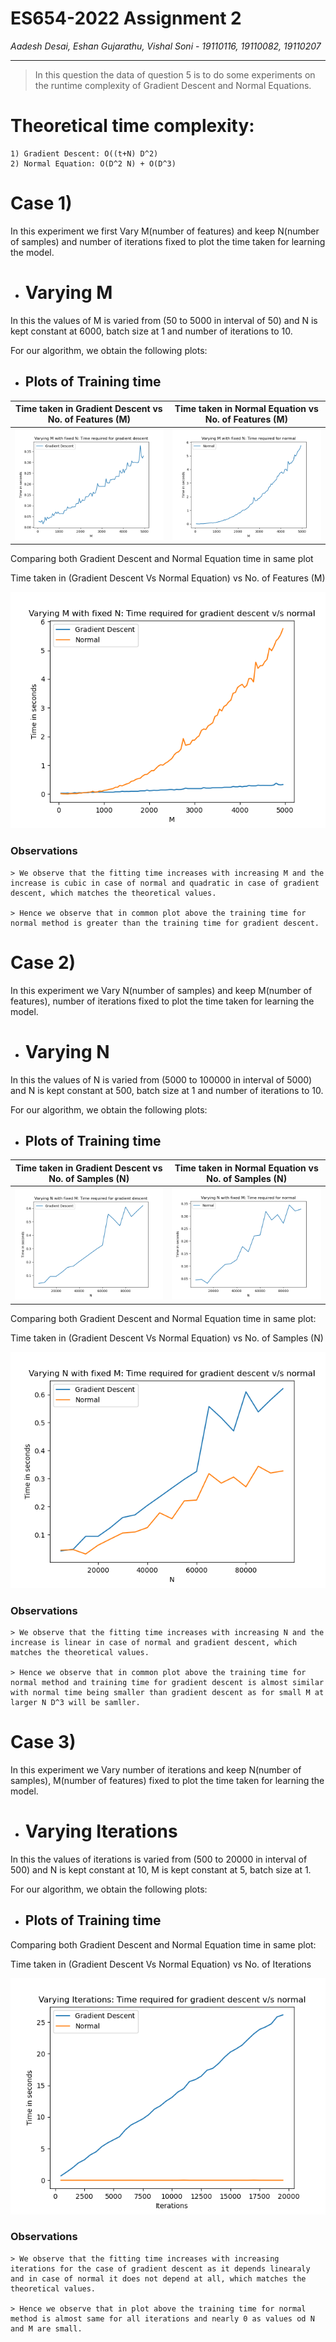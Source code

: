 # ES654-2022 Assignment 2

*Aadesh Desai, Eshan Gujarathu, Vishal Soni* - *19110116, 19110082, 19110207*

------

>In this question the data of question 5 is to do some experiments on the runtime complexity of Gradient Descent and Normal Equations.

# Theoretical time complexity: 
    1) Gradient Descent: O((t+N) D^2) 
    2) Normal Equation: O(D^2 N) + O(D^3)

# Case 1) 
In this experiment we first Vary M(number of features) and keep N(number of samples) and number of iterations fixed to plot the time taken for learning the model.

* # Varying M 
In this the values of M is varied from (50 to 5000 in interval of 50) and N is kept constant at 6000, batch size at 1 and number of iterations to 10.


For our algorithm, we obtain the following plots:

* ## Plots of Training time

Time taken in Gradient Descent vs No. of Features (M)             |  Time taken in Normal Equation vs No. of Features (M)
:-------------------------:|:-------------------------:
![](Plots/Question8/gradient_descent_varying_M.png)  |  ![](Plots/Question8/normal_varying_M.png)

Comparing both Gradient Descent and Normal Equation time in same plot

Time taken in (Gradient Descent Vs Normal Equation) vs No. of Features (M)

![](Plots/Question8/gradient_descent_vs_normal_varying_M.png) 


### Observations

    > We observe that the fitting time increases with increasing M and the increase is cubic in case of normal and quadratic in case of gradient descent, which matches the theoretical values.

    > Hence we observe that in common plot above the training time for normal method is greater than the training time for gradient descent.


# Case 2) 
In this experiment we Vary  N(number of samples) and keep M(number of features), number of iterations fixed to plot the time taken for learning the model.

* # Varying N
In this the values of N is varied from (5000 to 100000 in interval of 5000) and N is kept constant at 500, batch size at 1 and number of iterations to 10.


For our algorithm, we obtain the following plots:

* ## Plots of Training time

Time taken in Gradient Descent vs No. of Samples (N)             |  Time taken in Normal Equation vs No. of Samples (N)
:-------------------------:|:-------------------------:
![](Plots/Question8/gradient_descent_varying_N.png)  |  ![](Plots/Question8/normal_varying_N.png)

Comparing both Gradient Descent and Normal Equation time in same plot:

Time taken in (Gradient Descent Vs Normal Equation) vs No. of Samples (N)

![](Plots/Question8/gradient_descent_vs_normal_varying_N.png) 


### Observations

    > We observe that the fitting time increases with increasing N and the increase is linear in case of normal and gradient descent, which matches the theoretical values.

    > Hence we observe that in common plot above the training time for normal method and training time for gradient descent is almost similar with normal time being smaller than gradient descent as for small M at larger N D^3 will be samller.



# Case 3) 
In this experiment we Vary number of iterations and keep N(number of samples), M(number of features) fixed to plot the time taken for learning the model.

* # Varying Iterations
In this the values of iterations is varied from (500 to 20000 in interval of 500) and N is kept constant at 10, M is kept constant at 5, batch size at 1.


For our algorithm, we obtain the following plots:

* ## Plots of Training time

Comparing both Gradient Descent and Normal Equation time in same plot:

Time taken in (Gradient Descent Vs Normal Equation) vs No. of Iterations

![](Plots/Question8/gradient_descent_vs_normal_varying_iterations.png) 


### Observations

    > We observe that the fitting time increases with increasing iterations for the case of gradient descent as it depends linearaly and in case of normal it does not depend at all, which matches the theoretical values.

    > Hence we observe that in plot above the training time for normal method is almost same for all iterations and nearly 0 as values od N and M are small.
